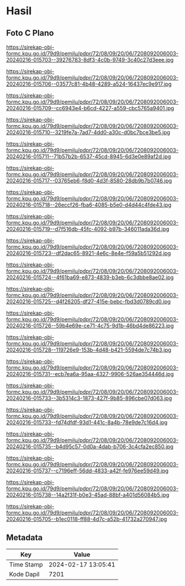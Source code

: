 # Hasil

## Foto C Plano

https://sirekap-obj-formc.kpu.go.id/79d9/pemilu/pdpr/72/08/09/20/06/7208092006003-20240216-015703--39276783-8df3-4c0b-9749-3c40c27d3eee.jpg

https://sirekap-obj-formc.kpu.go.id/79d9/pemilu/pdpr/72/08/09/20/06/7208092006003-20240216-015706--03577c81-4b48-4289-a524-16437ec9e917.jpg

https://sirekap-obj-formc.kpu.go.id/79d9/pemilu/pdpr/72/08/09/20/06/7208092006003-20240216-015709--cc6943e4-b6cd-4227-a559-cbc5765a9401.jpg

https://sirekap-obj-formc.kpu.go.id/79d9/pemilu/pdpr/72/08/09/20/06/7208092006003-20240216-015710--3219fe7a-7ad7-4dd0-a30c-d0bc7bce3be5.jpg

https://sirekap-obj-formc.kpu.go.id/79d9/pemilu/pdpr/72/08/09/20/06/7208092006003-20240216-015711--71b57b2b-6537-45cd-8945-6d3e0e89af2d.jpg

https://sirekap-obj-formc.kpu.go.id/79d9/pemilu/pdpr/72/08/09/20/06/7208092006003-20240216-015717--03765eb6-f8d0-4d3f-8580-28db9b7b0746.jpg

https://sirekap-obj-formc.kpu.go.id/79d9/pemilu/pdpr/72/08/09/20/06/7208092006003-20240216-015718--26eccf26-fba6-4085-b5e0-d4d44c4fde43.jpg

https://sirekap-obj-formc.kpu.go.id/79d9/pemilu/pdpr/72/08/09/20/06/7208092006003-20240216-015719--d7f516db-45fc-4092-b97b-346011ada36d.jpg

https://sirekap-obj-formc.kpu.go.id/79d9/pemilu/pdpr/72/08/09/20/06/7208092006003-20240216-015723--df2dac65-8921-4e6c-8e4e-f59a5b51292d.jpg

https://sirekap-obj-formc.kpu.go.id/79d9/pemilu/pdpr/72/08/09/20/06/7208092006003-20240216-015724--4f61ba69-e873-4839-b3eb-6c3dbbe8ae02.jpg

https://sirekap-obj-formc.kpu.go.id/79d9/pemilu/pdpr/72/08/09/20/06/7208092006003-20240216-015725--d4f26205-df27-415e-bebc-fbd3d0789cd0.jpg

https://sirekap-obj-formc.kpu.go.id/79d9/pemilu/pdpr/72/08/09/20/06/7208092006003-20240216-015726--59b4e69e-ce71-4c75-9d1b-46bd4de86223.jpg

https://sirekap-obj-formc.kpu.go.id/79d9/pemilu/pdpr/72/08/09/20/06/7208092006003-20240216-015728--119726e9-153b-4d48-b421-5594de7c74b3.jpg

https://sirekap-obj-formc.kpu.go.id/79d9/pemilu/pdpr/72/08/09/20/06/7208092006003-20240216-015731--ecb7ea6a-95aa-4327-9906-526ae354446d.jpg

https://sirekap-obj-formc.kpu.go.id/79d9/pemilu/pdpr/72/08/09/20/06/7208092006003-20240216-015733--3b5314c3-1873-427f-9b85-896cbe07d063.jpg

https://sirekap-obj-formc.kpu.go.id/79d9/pemilu/pdpr/72/08/09/20/06/7208092006003-20240216-015733--fd74dfdf-93d1-441c-8a4b-78e9de7c16d4.jpg

https://sirekap-obj-formc.kpu.go.id/79d9/pemilu/pdpr/72/08/09/20/06/7208092006003-20240216-015735--b4d95c57-0d0a-4dab-b706-3c4cfa2ec850.jpg

https://sirekap-obj-formc.kpu.go.id/79d9/pemilu/pdpr/72/08/09/20/06/7208092006003-20240216-015737--c7196eff-56dd-4833-a42f-fe976ee59d49.jpg

https://sirekap-obj-formc.kpu.go.id/79d9/pemilu/pdpr/72/08/09/20/06/7208092006003-20240216-015738--14a2f31f-b0e3-45ad-88bf-a401d56084b5.jpg

https://sirekap-obj-formc.kpu.go.id/79d9/pemilu/pdpr/72/08/09/20/06/7208092006003-20240216-015705--b1ec0118-ff88-4d7c-a52b-41732a270947.jpg


## Metadata

| Key        | Value               |
| ---------- | ------------------- |
| Time Stamp | 2024-02-17 13:05:41 |
| Kode Dapil | 7201                |



